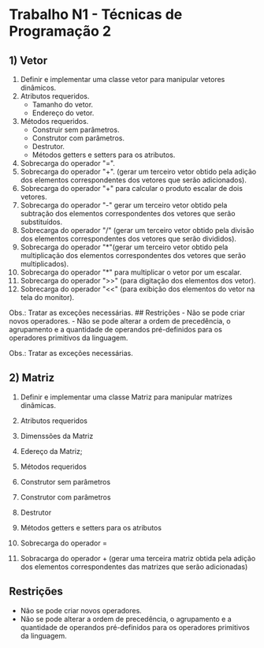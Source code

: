 # Trabalho N1 - Técnicas de Programação 2 
## 1) Vetor 
1. Definir e implementar uma classe vetor para manipular vetores dinâmicos. 
2. Atributos requeridos.
    - Tamanho do vetor. 
    - Endereço do vetor. 
3. Métodos requeridos. 
    - Construir sem parâmetros. 
    - Construtor com parâmetros. 
    - Destrutor. 
    - Métodos getters e setters para os atributos. 
4. Sobrecarga do operador "=". 
5. Sobrecarga do operador "+". (gerar um terceiro vetor obtido pela adição dos elementos correspondentes dos vetores que serão adicionados). 
6. Sobrecarga do operador "+" para calcular o produto escalar de dois vetores. 
7. Sobrecarga do operador "-" gerar um terceiro vetor obtido pela subtração dos elementos correspondentes dos vetores que serão substituídos. 
8. Sobrecarga do operador "/" (gerar um terceiro vetor obtido pela divisão dos elementos correspondentes dos vetores que serão divididos). 
9. Sobrecarga do operador "*"(gerar um terceiro vetor obtido pela multiplicação dos elementos correspondentes dos vetores que serão multiplicados). 
10. Sobrecarga do operador "*" para multiplicar o vetor por um escalar. 
11. Sobrecarga do operador ">>" (para digitação dos elementos dos vetor). 
12. Sobrecarga do operador "<<" (para exibição dos elementos do vetor na tela do monitor). 

Obs.: Tratar as exceções necessárias. ## Restrições - Não se pode criar novos operadores. - Não se pode alterar a ordem de precedência, o agrupamento e a quantidade de operandos pré-definidos para os operadores primitivos da linguagem.

Obs.: Tratar as exceções necessárias. 

## 2) Matriz 
1. Definir e implementar uma classe Matriz para manipular matrizes dinâmicas.

2. Atributos requeridos
  1. Dimenssões da Matriz
  2. Edereço da Matriz;

3. Métodos requeridos 

  1. Construtor sem parâmetros
  2. Construtor com parâmetros
  3. Destrutor
  4. Métodos getters e setters para os atributos
  5. Sobrecarga do operador =
  6. Sobracarga do operador + (gerar uma terceira matriz obtida pela adição dos elementos correspondentes das matrizes que serão adicionadas)



## Restrições 
- Não se pode criar novos operadores. 
- Não se pode alterar a ordem de precedência, o agrupamento e a quantidade de operandos pré-definidos para os operadores primitivos da linguagem.

